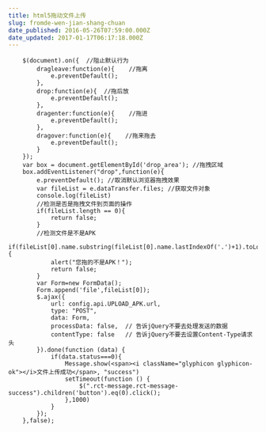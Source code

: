 ```yaml
---
title: html5拖动文件上传
slug: fromde-wen-jian-shang-chuan
date_published: 2016-05-26T07:59:00.000Z
date_updated: 2017-01-17T06:17:18.000Z
---
```


        $(document).on({  //阻止默认行为
            dragleave:function(e){    //拖离
                e.preventDefault();
            },
            drop:function(e){  //拖后放
                e.preventDefault();
            },
            dragenter:function(e){    //拖进
                e.preventDefault();
            },
            dragover:function(e){    //拖来拖去
                e.preventDefault();
            }
        });
        var box = document.getElementById('drop_area'); //拖拽区域
        box.addEventListener("drop",function(e){
            e.preventDefault(); //取消默认浏览器拖拽效果
            var fileList = e.dataTransfer.files; //获取文件对象
            console.log(fileList)
            //检测是否是拖拽文件到页面的操作
            if(fileList.length == 0){
                return false;
            }
            //检测文件是不是APK
           if(fileList[0].name.substring(fileList[0].name.lastIndexOf('.')+1).toLowerCase()!=='apk'){
                alert("您拖的不是APK！");
                return false;
            }
            var Form=new FormData();
            Form.append('file',fileList[0]);
            $.ajax({
                url: config.api.UPLOAD_APK.url,
                type: "POST",
                data: Form,
                processData: false,  // 告诉jQuery不要去处理发送的数据
                contentType: false   // 告诉jQuery不要去设置Content-Type请求头
            }).done(function (data) {
                if(data.status===0){
                    Message.show(<span><i className="glyphicon glyphicon-ok"></i>文件上传成功</span>, "success")
                    setTimeout(function () {
                        $(".rct-message.rct-message-success").children('button').eq(0).click();
                    },1000)
                }
            });
        },false);
